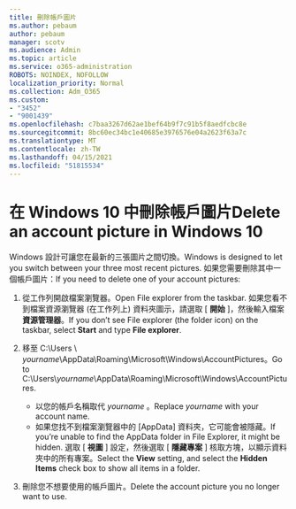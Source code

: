 ```yaml
---
title: 刪除帳戶圖片
ms.author: pebaum
author: pebaum
manager: scotv
ms.audience: Admin
ms.topic: article
ms.service: o365-administration
ROBOTS: NOINDEX, NOFOLLOW
localization_priority: Normal
ms.collection: Adm_O365
ms.custom:
- "3452"
- "9001439"
ms.openlocfilehash: c7baa3267d62ae1bef64b9f7c91b5f8aedfcbc8e
ms.sourcegitcommit: 8bc60ec34bc1e40685e3976576e04a2623f63a7c
ms.translationtype: MT
ms.contentlocale: zh-TW
ms.lasthandoff: 04/15/2021
ms.locfileid: "51815534"
---
```

# <a name="delete-an-account-picture-in-windows-10"></a><span data-ttu-id="3d094-102">在 Windows 10 中刪除帳戶圖片</span><span class="sxs-lookup"><span data-stu-id="3d094-102">Delete an account picture in Windows 10</span></span>

<span data-ttu-id="3d094-103">Windows 設計可讓您在最新的三張圖片之間切換。</span><span class="sxs-lookup"><span data-stu-id="3d094-103">Windows is designed to let you switch between your three most recent pictures.</span></span> <span data-ttu-id="3d094-104">如果您需要刪除其中一個帳戶圖片：</span><span class="sxs-lookup"><span data-stu-id="3d094-104">If you need to delete one of your account pictures:</span></span>

1. <span data-ttu-id="3d094-105">從工作列開啟檔案瀏覽器。</span><span class="sxs-lookup"><span data-stu-id="3d094-105">Open File explorer from the taskbar.</span></span> <span data-ttu-id="3d094-106">如果您看不到檔案資源瀏覽器 (在工作列上) 資料夾圖示，請選取 [ **開始** ]，然後輸入檔案 **資源管理器**。</span><span class="sxs-lookup"><span data-stu-id="3d094-106">If you don’t see File explorer (the folder icon) on the taskbar, select **Start** and type **File explorer**.</span></span>

2. <span data-ttu-id="3d094-107">移至 C:\Users \\ *yourname*\AppData\Roaming\Microsoft\Windows\AccountPictures。</span><span class="sxs-lookup"><span data-stu-id="3d094-107">Go to C:\Users\\*yourname*\AppData\Roaming\Microsoft\Windows\AccountPictures.</span></span> 
    - <span data-ttu-id="3d094-108">以您的帳戶名稱取代 *yourname* 。</span><span class="sxs-lookup"><span data-stu-id="3d094-108">Replace *yourname* with your account name.</span></span>
    - <span data-ttu-id="3d094-109">如果您找不到檔案瀏覽器中的 [AppData] 資料夾，它可能會被隱藏。</span><span class="sxs-lookup"><span data-stu-id="3d094-109">If you’re unable to find the AppData folder in File Explorer, it might be hidden.</span></span> <span data-ttu-id="3d094-110">選取 [ **視圖** ] 設定，然後選取 [ **隱藏專案** ] 核取方塊，以顯示資料夾中的所有專案。</span><span class="sxs-lookup"><span data-stu-id="3d094-110">Select the **View** setting, and select the **Hidden Items** check box to show all items in a folder.</span></span>

3. <span data-ttu-id="3d094-111">刪除您不想要使用的帳戶圖片。</span><span class="sxs-lookup"><span data-stu-id="3d094-111">Delete the account picture you no longer want to use.</span></span>
 
 